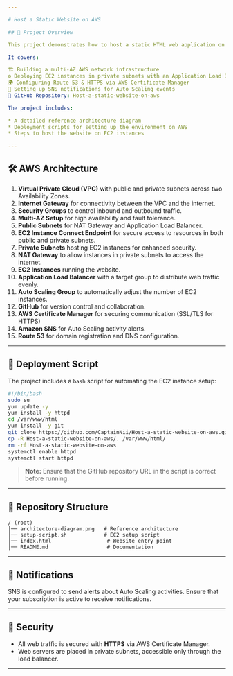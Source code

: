 ```yaml
---

# Host a Static Website on AWS

## 📌 Project Overview

This project demonstrates how to host a static HTML web application on AWS using a scalable, secure, and fault-tolerant architecture. The infrastructure leverages AWS services such as EC2, VPC, Load Balancer, Auto Scaling, Route 53, and more.

It covers:

🏗 Building a multi-AZ AWS network infrastructure
⚙ Deploying EC2 instances in private subnets with an Application Load Balancer
🌍 Configuring Route 53 & HTTPS via AWS Certificate Manager
📢 Setting up SNS notifications for Auto Scaling events
📎 GitHub Repository: Host-a-static-website-on-aws

The project includes:

* A detailed reference architecture diagram
* Deployment scripts for setting up the environment on AWS
* Steps to host the website on EC2 instances

---
```


## 🛠 AWS Architecture

1. **Virtual Private Cloud (VPC)** with public and private subnets across two Availability Zones.
2. **Internet Gateway** for connectivity between the VPC and the internet.
3. **Security Groups** to control inbound and outbound traffic.
4. **Multi-AZ Setup** for high availability and fault tolerance.
5. **Public Subnets** for NAT Gateway and Application Load Balancer.
6. **EC2 Instance Connect Endpoint** for secure access to resources in both public and private subnets.
7. **Private Subnets** hosting EC2 instances for enhanced security.
8. **NAT Gateway** to allow instances in private subnets to access the internet.
9. **EC2 Instances** running the website.
10. **Application Load Balancer** with a target group to distribute web traffic evenly.
11. **Auto Scaling Group** to automatically adjust the number of EC2 instances.
12. **GitHub** for version control and collaboration.
13. **AWS Certificate Manager** for securing communication (SSL/TLS for HTTPS)
14. **Amazon SNS** for Auto Scaling activity alerts.
15. **Route 53** for domain registration and DNS configuration.

---

## 🚀 Deployment Script

The project includes a `bash` script for automating the EC2 instance setup:

```bash
#!/bin/bash
sudo su
yum update -y
yum install -y httpd
cd /var/www/html
yum install -y git
git clone https://github.com/CaptainNii/Host-a-static-website-on-aws.git
cp -R Host-a-static-website-on-aws/. /var/www/html/
rm -rf Host-a-static-website-on-aws
systemctl enable httpd
systemctl start httpd
```

> **Note:** Ensure that the GitHub repository URL in the script is correct before running.

---

## 📂 Repository Structure

```
/ (root)
│── architecture-diagram.png   # Reference architecture
│── setup-script.sh            # EC2 setup script
│── index.html                  # Website entry point
│── README.md                   # Documentation
```

---

## 📧 Notifications

SNS is configured to send alerts about Auto Scaling activities. Ensure that your subscription is active to receive notifications.

---

## 🔐 Security

* All web traffic is secured with **HTTPS** via AWS Certificate Manager.
* Web servers are placed in private subnets, accessible only through the load balancer.

---


